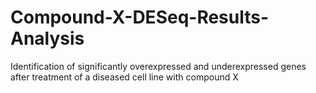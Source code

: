 # Compound-X-DESeq-Results-Analysis
Identification of significantly overexpressed and underexpressed genes after treatment of a diseased cell line with compound X
